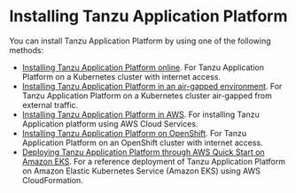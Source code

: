 # Installing Tanzu Application Platform

You can install Tanzu Application Platform by using one of the following methods:

- [Installing Tanzu Application Platform online](online-install-intro.hbs.md). For Tanzu Application Platform on a Kubernetes cluster with internet access.
- [Installing Tanzu Application Platform in an air-gapped environment](offline-install-intro.hbs.md). For Tanzu Application Platform on a Kubernetes cluster air-gapped from external traffic.
- [Installing Tanzu Application Platform in AWS](aws-install-intro.hbs.md). For installing Tanzu Application platform using AWS Cloud Services.
- [Installing Tanzu Application Platform on OpenShift](openshift-install-intro.hbs.md). For Tanzu Application Platform on an OpenShift cluster with internet access.
- [Deploying Tanzu Application Platform through AWS Quick Start on Amazon EKS](https://aws.amazon.com/quickstart/architecture/vmware-tanzu-application-platform/). For a reference deployment of Tanzu Application Platform on Amazon Elastic Kubernetes Service (Amazon EKS) using AWS CloudFormation.
